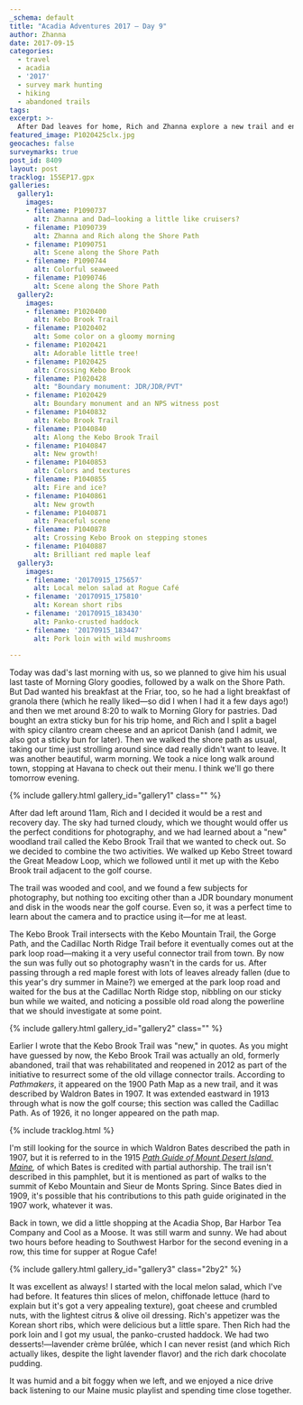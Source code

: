 ```yaml
---
_schema: default
title: "Acadia Adventures 2017 – Day 9"
author: Zhanna
date: 2017-09-15
categories:
  - travel
  - acadia
  - '2017'
  - survey mark hunting
  - hiking
  - abandoned trails
tags:
excerpt: >-
  After Dad leaves for home, Rich and Zhanna explore a new trail and enjoy another excellent dinner in Southwest Harbor!
featured_image: P1020425clx.jpg
geocaches: false
surveymarks: true
post_id: 8409
layout: post
tracklog: 15SEP17.gpx
galleries:
  gallery1:
    images:
    - filename: P1090737
      alt: Zhanna and Dad—looking a little like cruisers?
    - filename: P1090739
      alt: Zhanna and Rich along the Shore Path
    - filename: P1090751
      alt: Scene along the Shore Path      
    - filename: P1090744
      alt: Colorful seaweed 
    - filename: P1090746
      alt: Scene along the Shore Path
  gallery2:
    images:
    - filename: P1020400
      alt: Kebo Brook Trail
    - filename: P1020402
      alt: Some color on a gloomy morning
    - filename: P1020421
      alt: Adorable little tree!
    - filename: P1020425
      alt: Crossing Kebo Brook
    - filename: P1020428
      alt: "Boundary monument: JDR/JDR/PVT"
    - filename: P1020429
      alt: Boundary monument and an NPS witness post
    - filename: P1040832
      alt: Kebo Brook Trail
    - filename: P1040840
      alt: Along the Kebo Brook Trail
    - filename: P1040847
      alt: New growth!
    - filename: P1040853
      alt: Colors and textures
    - filename: P1040855
      alt: Fire and ice?
    - filename: P1040861
      alt: New growth
    - filename: P1040871
      alt: Peaceful scene
    - filename: P1040878
      alt: Crossing Kebo Brook on stepping stones
    - filename: P1040887
      alt: Brilliant red maple leaf    
  gallery3:
    images:
    - filename: '20170915_175657'
      alt: Local melon salad at Rogue Café
    - filename: '20170915_175810'
      alt: Korean short ribs
    - filename: '20170915_183430'
      alt: Panko-crusted haddock 
    - filename: '20170915_183447'
      alt: Pork loin with wild mushrooms     
                      
---
```


Today was dad's last morning with us, so we planned to give him his usual last taste of Morning Glory goodies, followed by a walk on the Shore Path. But Dad wanted his breakfast at the Friar, too, so he had a light breakfast of granola there (which he really liked—so did I when I had it a few days ago!) and then we met around 8:20 to walk to Morning Glory for pastries. Dad bought an extra sticky bun for his trip home, and Rich and I split a bagel with spicy cilantro cream cheese and an apricot Danish (and I admit, we also got a sticky bun for later). Then we walked the shore path as usual, taking our time just strolling around since dad really didn't want to leave. It was another beautiful, warm morning. We took a nice long walk around town, stopping at Havana to check out their menu. I think we'll go there tomorrow evening.

{% include gallery.html gallery_id="gallery1" class="" %}

After dad left around 11am,  Rich and I decided it would be a rest and recovery day. The sky had turned cloudy, which we thought would offer us the perfect conditions for photography, and we had learned about a "new" woodland trail called the Kebo Brook Trail that we wanted to check out. So we decided to combine the two activities. We walked up Kebo Street toward the Great Meadow Loop, which we followed until it met up with the Kebo Brook trail adjacent to the golf course. 

The trail was wooded and cool, and we found a few subjects for photography, but nothing too exciting other than a JDR boundary monument and disk in the woods near the golf course. Even so, it was a perfect time to learn about the camera and to practice using it—for me at least. 

The Kebo Brook Trail intersects with the Kebo Mountain Trail, the Gorge Path, and the Cadillac North Ridge Trail before it eventually comes out at the park loop road—making it a very useful connector trail from town. By now the sun was fully out so photography wasn't in the cards for us. After passing through a red maple forest with lots of leaves already fallen (due to this year's dry summer in Maine?) we emerged at the park loop road and waited for the bus at the Cadillac North Ridge stop, nibbling on our sticky bun while we waited, and noticing a possible old road along the powerline that we should investigate at some point.

{% include gallery.html gallery_id="gallery2" class="" %}

Earlier I wrote that the Kebo Brook Trail was "new," in quotes. As you might have guessed by now, the Kebo Brook Trail was actually an old, formerly abandoned, trail that was rehabilitated and reopened in 2012 as part of the initiative to resurrect some of the old village connector trails. According to _Pathmakers_, it appeared on the 1900 Path Map as a new trail, and it was described by Waldron Bates in 1907.  It was extended eastward in 1913 through what is now the golf course; this section was called the Cadillac Path. As of 1926, it no longer appeared on the path map.

{% include tracklog.html %}

I'm still looking for the source in which Waldron Bates described the path in 1907, but it is referred to in the 1915 _<a href="https://planetzhanna.com/adventures/wp-content/uploads/2018/09/1915-Path-Guide-Full.pdf">Path Guide of Mount Desert Island, Maine</a>,_ of which Bates is credited with partial authorship. The trail isn't described in this pamphlet, but it is mentioned as part of walks to the summit of Kebo Mountain and Sieur de Monts Spring. Since Bates died in 1909, it's possible that his contributions to this path guide originated in the 1907 work, whatever it was.

Back in town, we did a little shopping at the Acadia Shop, Bar Harbor Tea Company and Cool as a Moose. It was still warm and sunny. We had about two hours before heading to Southwest Harbor for the second evening in a row, this time for supper at Rogue Cafe! 

{% include gallery.html gallery_id="gallery3" class="2by2" %}

It was excellent as always! I started with the local melon salad, which I've had before. It features thin slices of melon, chiffonade lettuce (hard to explain but it's got a very appealing texture), goat cheese and crumbled nuts, with the lightest citrus & olive oil dressing. Rich's appetizer was the Korean short ribs, which were delicious but a little spare. Then Rich had the pork loin and I got my usual, the panko-crusted haddock. We had two desserts!—lavender crème brûlée, which I can never resist (and which Rich actually likes, despite the light lavender flavor) and the rich dark chocolate pudding. 

It was humid and a bit foggy when we left, and we enjoyed a nice drive back listening to our Maine music playlist and spending time close together.
